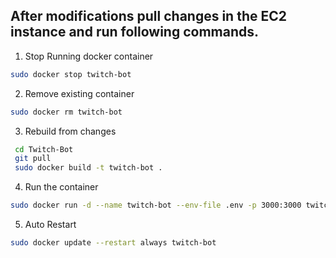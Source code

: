 ## After modifications pull changes in the EC2 instance and run following commands.

1. Stop Running docker container

```bash
sudo docker stop twitch-bot
```

2. Remove existing container
```bash
sudo docker rm twitch-bot
```

3. Rebuild from changes

```bash
 cd Twitch-Bot
 git pull
 sudo docker build -t twitch-bot .
```

4. Run the container

```bash
sudo docker run -d --name twitch-bot --env-file .env -p 3000:3000 twitch-bot
```

5. Auto Restart 

```bash
sudo docker update --restart always twitch-bot
```

